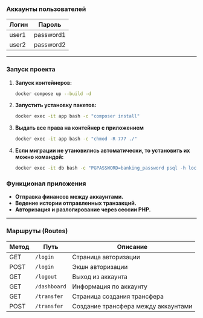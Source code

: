 ### Аккаунты пользователей

| Логин  | Пароль    |
|--------|-----------|
| user1  | password1 |
| user2  | password2 |

---

### Запуск проекта

1. **Запуск контейнеров:**
   ```bash
   docker compose up --build -d
2. **Запустить установку пакетов:**
   ```bash
   docker exec -it app bash -c "composer install"
3. **Выдать все права на контейнер с приложением**
   ```bash
   docker exec -it app bash -c "chmod -R 777 ./"

4. **Если миграции не утановились автоматически, то установить их можно командой:**
   ```bash
   docker exec -it db bash -c "PGPASSWORD=banking_password psql -h localhost -p 5432 -U user -d banking -f /docker-entrypoint-initdb.d/dump.sql"
   
### Функционал приложения

- **Отправка финансов между аккаунтами.**
- **Ведение истории отправленных транзакций.**
- **Авторизация и разлогирование через сессии PHP.**
---

### Маршруты (Routes)

| Метод  | Путь         | Описание                          |
|--------|--------------|-----------------------------------|
| GET    | `/login`     | Страница авторизации              |
| POST   | `/login`     | Экшн авторизации                  |
| GET    | `/logout`    | Выход из аккаунта                 |
| GET    | `/dashboard` | Информация по аккаунту            |
| GET    | `/transfer`  | Страница создания трансфера       |
| POST   | `/transfer`  | Создание трансфера между аккаунтами |
